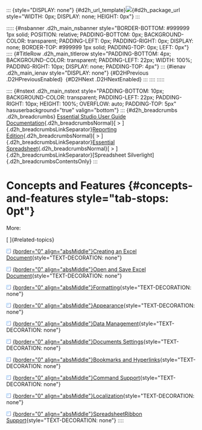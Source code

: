 ::: {style="DISPLAY: none"}
[](ms-xhelp:///?Id=d2h_url_template){#d2h_url_template}![](!package_url!){#d2h_package_url style="WIDTH: 0px; DISPLAY: none; HEIGHT: 0px"}
:::

::::: {#nsbanner .d2h_main_nsbanner style="BORDER-BOTTOM: #999999 1px solid; POSITION: relative; PADDING-BOTTOM: 0px; BACKGROUND-COLOR: transparent; PADDING-LEFT: 0px; PADDING-RIGHT: 0px; DISPLAY: none; BORDER-TOP: #999999 1px solid; PADDING-TOP: 0px; LEFT: 0px"}
:::: {#TitleRow .d2h_main_titlerow style="PADDING-BOTTOM: 4px; BACKGROUND-COLOR: transparent; PADDING-LEFT: 22px; WIDTH: 100%; PADDING-RIGHT: 10px; DISPLAY: none; PADDING-TOP: 4px"}
::: {#ienav .d2h_main_ienav style="DISPLAY: none"}
[](ms-xhelp:///?Id=a2723486-8381-4381-bcec-e2610e116c70){#D2HPrevious .D2HPreviousEnabled}  [](ms-xhelp:///?Id=c059f738-d691-4705-8519-0960a41817bf){#D2HNext .D2HNextEnabled}
:::
::::
:::::

:::: {#nstext .d2h_main_nstext style="PADDING-BOTTOM: 10px; BACKGROUND-COLOR: transparent; PADDING-LEFT: 22px; PADDING-RIGHT: 10px; HEIGHT: 100%; OVERFLOW: auto; PADDING-TOP: 5px" hasuserbackground="true" valign="bottom"}
::: {#d2h_breadcrumbs .d2h_breadcrumbs}
[Essential Studio User Guide Documentation](ms-xhelp:///?Id=12457748-09e3-4d74-a240-8e049cedf030){.d2h_breadcrumbsNormal}[ \> ]{.d2h_breadcrumbsLinkSeparator}[Reporting Edition](ms-xhelp:///?Id=027aa5b6-6676-4f93-ad23-c20e8c45792e){.d2h_breadcrumbsNormal}[ \> ]{.d2h_breadcrumbsLinkSeparator}[Essential Spreadsheet](ms-xhelp:///?Id=25812fa4-b4ea-4485-bbfb-30849a783142){.d2h_breadcrumbsNormal}[ \> ]{.d2h_breadcrumbsLinkSeparator}[Spreadsheet Silverlight]{.d2h_breadcrumbsContentsOnly}
:::

# Concepts and Features {#concepts-and-features style="tab-stops: 0pt"}

More:

[ ]{#related-topics}

[![](button.gif){border="0" align="absMiddle"}Creating an Excel Document](ms-xhelp:///?Id=c059f738-d691-4705-8519-0960a41817bf){style="TEXT-DECORATION: none"}

[![](button.gif){border="0" align="absMiddle"}Open and Save Excel Document](ms-xhelp:///?Id=85aff374-9a82-4493-b06c-55dc2d7cc67a){style="TEXT-DECORATION: none"}

[![](button.gif){border="0" align="absMiddle"}Formatting](ms-xhelp:///?Id=3686a34b-c893-4262-949c-38ff4c29263d){style="TEXT-DECORATION: none"}

[![](button.gif){border="0" align="absMiddle"}Appearance](ms-xhelp:///?Id=c947f80d-8e05-498c-a904-b14ac8e37aba){style="TEXT-DECORATION: none"}

[![](button.gif){border="0" align="absMiddle"}Data Management](ms-xhelp:///?Id=f018e2be-98d7-475e-a2ae-929eae0d3ba0){style="TEXT-DECORATION: none"}

[![](button.gif){border="0" align="absMiddle"}Documents Settings](ms-xhelp:///?Id=42280686-f441-4bf4-82e0-4b56c504ce03){style="TEXT-DECORATION: none"}

[![](button.gif){border="0" align="absMiddle"}Bookmarks and Hyperlinks](ms-xhelp:///?Id=328ea068-2ab7-4c63-9a32-6a579e6c748b){style="TEXT-DECORATION: none"}

[![](button.gif){border="0" align="absMiddle"}Command Support](ms-xhelp:///?Id=7f4f8a55-7a3e-41a8-af1f-73fc61e99c61){style="TEXT-DECORATION: none"}

[![](button.gif){border="0" align="absMiddle"}Localization](ms-xhelp:///?Id=40d16255-8123-4707-a25a-d200f5ac78e1){style="TEXT-DECORATION: none"}

[![](button.gif){border="0" align="absMiddle"}SpreadsheetRibbon Support](ms-xhelp:///?Id=6771dc51-3246-47ac-8a03-20a7d7118618){style="TEXT-DECORATION: none"}
::::
